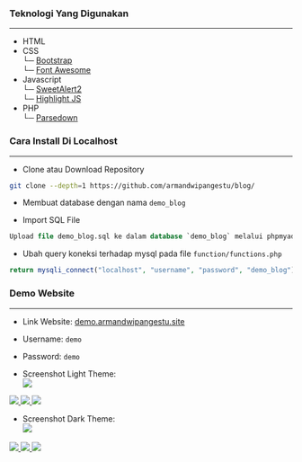 ### Teknologi Yang Digunakan

<hr>

- HTML
- CSS <br>
  └─ [Bootstrap](https://getbootstrap.com/)<br>
  └─ [Font Awesome](https://fontawesome.com/)
- Javascript <br>
  └─ [SweetAlert2](https://sweetalert2.github.io/)<br>
  └─ [Highlight JS](https://highlightjs.org/)
- PHP <br>
  └─ [Parsedown](https://github.com/erusev/parsedown)

### Cara Install Di Localhost

<hr>

- Clone atau Download Repository

```bash
git clone --depth=1 https://github.com/armandwipangestu/blog/
```

- Membuat database dengan nama `demo_blog`

- Import SQL File

```sql
Upload file demo_blog.sql ke dalam database `demo_blog` melalui phpmyadmin

```

- Ubah query koneksi terhadap mysql pada file `function/functions.php`

```php
return mysqli_connect("localhost", "username", "password", "demo_blog");
```

### Demo Website

<hr>

- Link Website: [demo.armandwipangestu.site](https://demo.armandwipangestu.site)

- Username: `demo`
- Password: `demo`

- Screenshot Light Theme:
  <br>
  <a href="https://i.ibb.co/tzTRpF0/image.png" target="_blank">
  <img src="https://i.ibb.co/tzTRpF0/image.png" />
  </a>

<a href="https://i.ibb.co/Pg6PmbW/image.png" target="_blank">
  <img src="https://i.ibb.co/Pg6PmbW/image.png" />
</a>

<a href="https://i.ibb.co/n0KcZM9/image.png" target="_blank">
  <img src="https://i.ibb.co/n0KcZM9/image.png" />
</a>

<a href="https://i.ibb.co/crj49HJ/image.png" target="_blank">
  <img src="https://i.ibb.co/crj49HJ/image.png" />
</a>

- Screenshot Dark Theme:
  <br>
  <a href="https://user-images.githubusercontent.com/64394320/180656764-7dd6dc0b-476e-4d0d-af93-563f8624c689.png" target="_blank">
  <img src="https://user-images.githubusercontent.com/64394320/180656764-7dd6dc0b-476e-4d0d-af93-563f8624c689.png" />
  </a>

<a href="https://user-images.githubusercontent.com/64394320/180656803-40723d5a-fa8b-4b88-a4af-0a577552ed57.png" target="_blank">
  <img src="https://user-images.githubusercontent.com/64394320/180656803-40723d5a-fa8b-4b88-a4af-0a577552ed57.png" />
</a>

<a href="https://user-images.githubusercontent.com/64394320/180656852-b3e81699-2022-4513-914e-6f7305ed6a4c.png" target="_blank">
  <img src="https://user-images.githubusercontent.com/64394320/180656852-b3e81699-2022-4513-914e-6f7305ed6a4c.png" />
</a>

<a href="https://user-images.githubusercontent.com/64394320/180656884-a0d3857c-33f3-4f5e-b4c0-d73598967bf3.png" target="_blank">
  <img src="https://user-images.githubusercontent.com/64394320/180656884-a0d3857c-33f3-4f5e-b4c0-d73598967bf3.png" />
</a>
